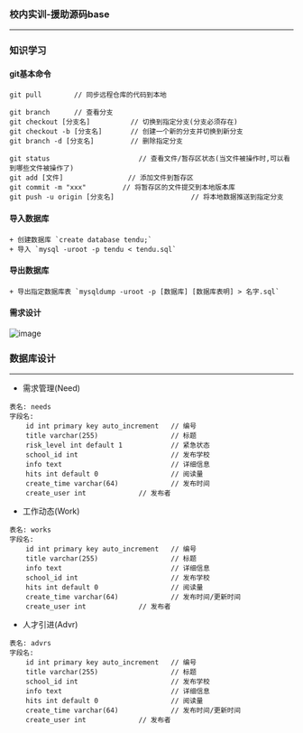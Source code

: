 ### 校内实训-援助源码base
____

### 知识学习
#### git基本命令
```
git pull        // 同步远程仓库的代码到本地

git branch      // 查看分支
git checkout [分支名]          // 切换到指定分支(分支必须存在)
git checkout -b [分支名]       // 创建一个新的分支并切换到新分支
git branch -d [分支名]         // 删除指定分支

git status                      // 查看文件/暂存区状态(当文件被操作时,可以看到哪些文件被操作了)
git add [文件]                // 添加文件到暂存区
git commit -m "xxx"         // 将暂存区的文件提交到本地版本库
git push -u origin [分支名]                   // 将本地数据推送到指定分支
```

#### 导入数据库
    + 创建数据库 `create database tendu;`
    + 导入 `mysql -uroot -p tendu < tendu.sql`
#### 导出数据库
    + 导出指定数据库表 `mysqldump -uroot -p [数据库] [数据库表明] > 名字.sql`

#### 需求设计
![image](https://user-images.githubusercontent.com/19285429/58611014-3a112c80-82e0-11e9-9cca-6e1cc671542b.png)

    
### 数据库设计
___

* 需求管理(Need)
```
表名: needs
字段名:
    id int primary key auto_increment   // 编号
    title varchar(255)                  // 标题
    risk_level int default 1            // 紧急状态
    school_id int                       // 发布学校
    info text                           // 详细信息
    hits int default 0                  // 阅读量
    create_time varchar(64)             // 发布时间
    create_user int             // 发布者
```

* 工作动态(Work)
```
表名: works
字段名:
    id int primary key auto_increment   // 编号
    title varchar(255)                  // 标题
    info text                           // 详细信息
    school_id int                       // 发布学校
    hits int default 0                  // 阅读量
    create_time varchar(64)             // 发布时间/更新时间
    create_user int             // 发布者
```

* 人才引进(Advr)
```
表名: advrs
字段名:
    id int primary key auto_increment   // 编号
    title varchar(255)                  // 标题
    school_id int                       // 发布学校
    info text                           // 详细信息
    hits int default 0                  // 阅读量
    create_time varchar(64)             // 发布时间/更新时间
    create_user int             // 发布者
```
